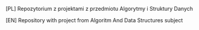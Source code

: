 [PL]
Repozytorium z projektami z przedmiotu Algorytmy i Struktury Danych

[EN]
Repository with project from Algoritm And Data Structures subject
